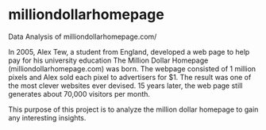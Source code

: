 # milliondollarhomepage
Data Analysis of milliondollarhomepage.com/

In 2005, Alex Tew, a student from England, developed a web page to help pay for his university education
The Million Dollar Homepage (milliondollarhomepage.com) was born.  The webpage consisted of 1 million pixels
and Alex sold each pixel to advertisers for $1.  The result was one of the most clever websites ever devised.
15 years later, the web page still generates about 70,000 visitors per month.

This purpose of this project is to analyze the million dollar homepage to gain any interesting insights.
